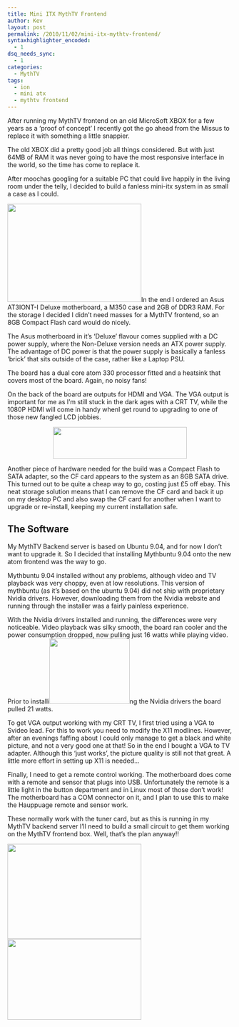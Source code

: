 ```yaml
---
title: Mini ITX MythTV Frontend
author: Kev
layout: post
permalink: /2010/11/02/mini-itx-mythtv-frontend/
syntaxhighlighter_encoded:
  - 1
dsq_needs_sync:
  - 1
categories:
  - MythTV
tags:
  - ion
  - mini atx
  - mythtv frontend
---
```

After running my MythTV frontend on an old MicroSoft XBOX for a few years as a &#8216;proof of concept&#8217; I recently got the go ahead from the Missus to replace it with something a little snappier.

The old XBOX did a pretty good job all things considered. But with just 64MB of RAM it was never going to have the most responsive interface in the world, so the time has come to replace it.

After moochas googling for a suitable PC that could live happily in the living room under the telly, I decided to build a fanless mini-itx system in as small a case as I could.

<!--more-->

<img class="alignleft size-full wp-image-310" src="http://www.linuxinstead.com/blog/wp-content/uploads/2010/11/M350_case_1.jpg" alt="" width="300" height="220" />In the end I ordered an Asus AT3IONT-I Deluxe motherboard, a M350 case and 2GB of DDR3 RAM. For the storage I decided I didn&#8217;t need masses for a MythTV frontend, so an 8GB Compact Flash card would do nicely.

The Asus motherboard in it&#8217;s &#8216;Deluxe&#8217; flavour comes supplied with a DC power supply, where the Non-Deluxe version needs an ATX power supply. The advantage of DC power is that the power supply is basically a fanless &#8216;brick&#8217; that sits outside of the case, rather like a Laptop PSU.

The board has a dual core atom 330 processor fitted and a heatsink that covers most of the board. Again, no noisy fans!

On the back of the board are outputs for HDMI and VGA. The VGA output is important for me as I&#8217;m still stuck in the dark ages with a CRT TV, while the 1080P HDMI will come in handy whenI get round to upgrading to one of those new fangled LCD jobbies.

<p style="text-align: center">
  <a href="http://www.linuxinstead.com/blog/wp-content/uploads/2010/11/AT3IONT-I_back1.jpg"><img class="size-medium wp-image-287 aligncenter" src="http://www.linuxinstead.com/blog/wp-content/uploads/2010/11/AT3IONT-I_back1-300x71.jpg" alt="" width="300" height="71" /></a>
</p>

Another piece of hardware needed for the build was a Compact Flash to SATA adapter, so the CF card appears to the system as an 8GB SATA drive. This turned out to be quite a cheap way to go, costing just £5 off ebay. This neat storage solution means that I can remove the CF card and back it up on my desktop PC and also swap the CF card for another when I want to upgrade or re-install, keeping my current installation safe.

## The Software

My MythTV Backend server is based on Ubuntu 9.04, and for now I don&#8217;t want to upgrade it. So I decided that installing Mythbuntu 9.04 onto the new atom frontend was the way to go.

Mythbuntu 9.04 installed without any problems, although video and TV playback was very choppy, even at low resolutions. This version of mythbuntu (as it&#8217;s based on the ubuntu 9.04) did not ship with proprietary Nvidia drivers. However, downloading them from the Nvidia website and running through the installer was a fairly painless experience.

With the Nvidia drivers installed and running, the differences were very noticeable. Video playback was silky smooth, the board ran cooler and the power consumption dropped, now pulling just 16 watts while playing video. Prior to installi[<img class="alignright size-full wp-image-309" src="http://www.linuxinstead.com/blog/wp-content/uploads/2010/11/VGA_converter.jpg" alt="" width="180" height="146" />][1]ng the Nvidia drivers the board pulled 21 watts.

To get VGA output working with my CRT TV, I first tried using a VGA to Svideo lead. For this to work you need to modify the X11 modlines. However, after an evenings faffing about I could only manage to get a black and white picture, and not a very good one at that! So in the end I bought a VGA to TV adapter. Although this &#8216;just works&#8217;, the picture quality is still not that great. A little more effort in setting up X11 is needed&#8230;

Finally, I need to get a remote control working. The motherboard does come with a remote and sensor that plugs into USB. Unfortunately the remote is a little light in the button department and in Linux most of those don&#8217;t work! The motherboard has a COM connector on it, and I plan to use this to make the Hauppuage remote and sensor work.

These normally work with the tuner card, but as this is running in my MythTV backend server I&#8217;ll need to build a small circuit to get them working on the MythTV frontend box. Well, that&#8217;s the plan anyway!!

<img class="alignnone size-full wp-image-313" src="http://www.linuxinstead.com/blog/wp-content/uploads/2010/11/M350_case_2.jpg" alt="" width="300" height="213" /><img class="alignnone size-full wp-image-314" src="http://www.linuxinstead.com/blog/wp-content/uploads/2010/11/M350_case_3.jpg" alt="" width="300" height="181" />

 [1]: http://www.linuxinstead.com/blog/wp-content/uploads/2010/11/VGA_converter.jpg